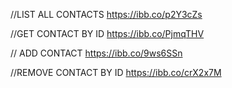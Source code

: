 //LIST ALL CONTACTS
https://ibb.co/p2Y3cZs

//GET CONTACT BY ID
https://ibb.co/PjmqTHV

// ADD CONTACT
https://ibb.co/9ws6SSn

//REMOVE CONTACT BY ID
https://ibb.co/crX2x7M